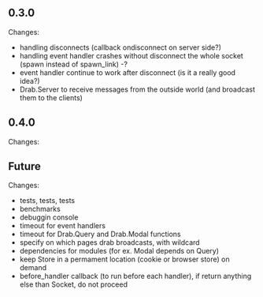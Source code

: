 ## 0.3.0
Changes:
* handling disconnects (callback ondisconnect on server side?)
* handling event handler crashes without disconnect the whole socket (spawn instead of spawn_link) -?
* event handler continue to work after disconnect (is it a really good idea?)
* Drab.Server to receive messages from the outside world (and broadcast them to the clients)

## 0.4.0
Changes:

## Future
Changes:
* tests, tests, tests
* benchmarks
* debuggin console
* timeout for event handlers
* timeout for Drab.Query and Drab.Modal functions
* specify on which pages drab broadcasts, with wildcard
* dependencies for modules (for ex. Modal depends on Query)
* keep Store in a permament location (cookie or browser store) on demand
* before_handler callback (to run before each handler), if return anything else than Socket, do not proceed
